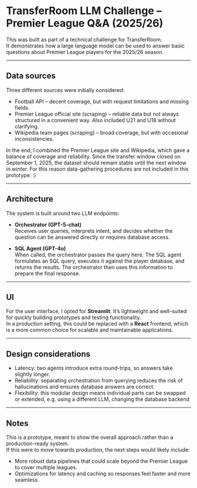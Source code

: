 # TransferRoom LLM Challenge – Premier League Q&A (2025/26)

This was built as part of a technical challenge for TransferRoom.  
It demonstrates how a large language model can be used to answer basic questions about Premier League players for the 2025/26 season.

---

## Data sources

Three different sources were initially considered:

- Football API – decent coverage, but with request limitations and missing fields.  
- Premier League official site (scraping) – reliable data but not always structured in a convenient way. Also included U21 and U18 without clarifying.  
- Wikipedia team pages (scraping) – broad coverage, but with occasional inconsistencies.  

In the end, I combined the Premier League site and Wikipedia, which gave a balance of coverage and reliability. 
Since the transfer window closed on September 1, 2025, the dataset should remain stable until the next window in winter. 
For this reason data-gathering procedures are not included in this prototype. :) 

---

## Architecture

The system is built around two LLM endpoints:

- **Orchestrator (GPT-5-chat)**  
  Receives user queries, interprets intent, and decides whether the question can be answered directly or requires database access.

- **SQL Agent (GPT-4o)**  
  When called, the orchestrator passes the query here. The SQL agent formulates an SQL query, executes it against the player database, and returns the results.
  The orchestrator then uses this information to prepare the final response. 

---


## UI

For the user interface, I opted for **Streamlit**. It’s lightweight and well-suited for quickly building prototypes and testing functionality.  
In a production setting, this could be replaced with a **React** frontend, which is a more common choice for scalable and maintainable applications.

---


## Design considerations

- Latency: two agents introduce extra round-trips, so answers take slightly longer.  
- Reliability: separating orchestration from querying reduces the risk of hallucinations and ensures database answers are correct.  
- Flexibility: this modular design means individual parts can be swapped or extended, e.g. using a different LLM, changing the database backend

---

## Notes

This is a prototype, meant to show the overall approach rather than a production-ready system.  
If this were to move towards production, the next steps would likely include:

- More robust data pipelines that could scale beyond the Premier League to cover multiple leagues.  
- Optimizations for latency and caching so responses feel faster and more seamless.  
